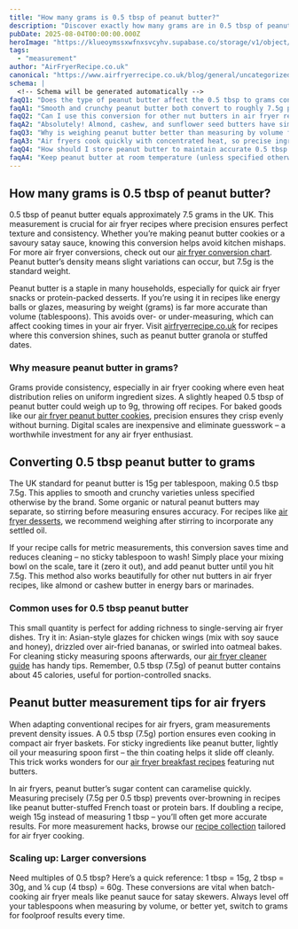 ```yaml
---
title: "How many grams is 0.5 tbsp of peanut butter?"
description: "Discover exactly how many grams are in 0.5 tbsp of peanut butter with our easy UK conversion guide. Perfect for air fryer recipes!"
pubDate: 2025-08-04T00:00:00.000Z
heroImage: "https://klueoymssxwfnxsvcyhv.supabase.co/storage/v1/object/public/Shmucket/how-many-grams-is-0-5-tbsp-peanut-butter.webp"
tags:
  - "measurement"
author: "AirFryerRecipe.co.uk"
canonical: "https://www.airfryerrecipe.co.uk/blog/general/uncategorized/how-many-grams-is-0-5-tbsp-peanut-butter"
schema: |
  <!-- Schema will be generated automatically -->
faqQ1: "Does the type of peanut butter affect the 0.5 tbsp to grams conversion?"
faqA1: "Smooth and crunchy peanut butter both convert to roughly 7.5g per 0.5 tbsp in the UK. However, natural peanut butter with visible oil separation may vary slightly. Always stir well before measuring for accuracy, especially in air fryer recipes where consistency matters."
faqQ2: "Can I use this conversion for other nut butters in air fryer recipes?"
faqA2: "Absolutely! Almond, cashew, and sunflower seed butters have similar densities to peanut butter. 0.5 tbsp of these will also be approximately 7.5g. This makes substituting easy in air fryer granolas, protein balls, or nut butter-based sauces."
faqQ3: "Why is weighing peanut butter better than measuring by volume for air frying?"
faqA3: "Air fryers cook quickly with concentrated heat, so precise ingredient weights ensure even results. A slightly heaped 0.5 tbsp could be 9g+ of peanut butter, potentially causing over-browning or uneven texture. Grams remove this variability for perfectly cooked snacks every time."
faqQ4: "How should I store peanut butter to maintain accurate 0.5 tbsp measurements?"
faqA4: "Keep peanut butter at room temperature (unless specified otherwise by the brand) for consistent viscosity. Refrigerated peanut butter hardens, making it difficult to measure accurate 0.5 tbsp portions. If separation occurs, stir thoroughly before measuring to redistribute oils evenly."
---
```

<h2>How many grams is 0.5 tbsp of peanut butter?</h2>
<p>0.5 tbsp of peanut butter equals approximately 7.5 grams in the UK. This measurement is crucial for air fryer recipes where precision ensures perfect texture and consistency. Whether you’re making peanut butter cookies or a savoury satay sauce, knowing this conversion helps avoid kitchen mishaps. For more air fryer conversions, check out our <a href=https://www.airfryerrecipe.co.uk/air-fryer-conversion-chart>air fryer conversion chart</a>. Peanut butter’s density means slight variations can occur, but 7.5g is the standard weight.</p>
<p>Peanut butter is a staple in many households, especially for quick air fryer snacks or protein-packed desserts. If you’re using it in recipes like energy balls or glazes, measuring by weight (grams) is far more accurate than volume (tablespoons). This avoids over- or under-measuring, which can affect cooking times in your air fryer. Visit <a href=https://www.airfryerrecipe.co.uk>airfryerrecipe.co.uk</a> for recipes where this conversion shines, such as peanut butter granola or stuffed dates.</p>

<h3>Why measure peanut butter in grams?</h3>
<p>Grams provide consistency, especially in air fryer cooking where even heat distribution relies on uniform ingredient sizes. A slightly heaped 0.5 tbsp of peanut butter could weigh up to 9g, throwing off recipes. For baked goods like our <a href=https://www.airfryerrecipe.co.uk/recipe-category/cookies>air fryer peanut butter cookies</a>, precision ensures they crisp evenly without burning. Digital scales are inexpensive and eliminate guesswork – a worthwhile investment for any air fryer enthusiast.</p>

<h2>Converting 0.5 tbsp peanut butter to grams</h2>
<p>The UK standard for peanut butter is 15g per tablespoon, making 0.5 tbsp 7.5g. This applies to smooth and crunchy varieties unless specified otherwise by the brand. Some organic or natural peanut butters may separate, so stirring before measuring ensures accuracy. For recipes like <a href=https://www.airfryerrecipe.co.uk/recipe-category/dessert>air fryer desserts</a>, we recommend weighing after stirring to incorporate any settled oil.</p>
<p>If your recipe calls for metric measurements, this conversion saves time and reduces cleaning – no sticky tablespoon to wash! Simply place your mixing bowl on the scale, tare it (zero it out), and add peanut butter until you hit 7.5g. This method also works beautifully for other nut butters in air fryer recipes, like almond or cashew butter in energy bars or marinades.</p>

<h3>Common uses for 0.5 tbsp peanut butter</h3>
<p>This small quantity is perfect for adding richness to single-serving air fryer dishes. Try it in: Asian-style glazes for chicken wings (mix with soy sauce and honey), drizzled over air-fried bananas, or swirled into oatmeal bakes. For cleaning sticky measuring spoons afterwards, our <a href=https://www.airfryerrecipe.co.uk/air-fryer-cleaner>air fryer cleaner guide</a> has handy tips. Remember, 0.5 tbsp (7.5g) of peanut butter contains about 45 calories, useful for portion-controlled snacks.</p>

<h2>Peanut butter measurement tips for air fryers</h2>
<p>When adapting conventional recipes for air fryers, gram measurements prevent density issues. A 0.5 tbsp (7.5g) portion ensures even cooking in compact air fryer baskets. For sticky ingredients like peanut butter, lightly oil your measuring spoon first – the thin coating helps it slide off cleanly. This trick works wonders for our <a href=https://www.airfryerrecipe.co.uk/recipe-category/breakfast>air fryer breakfast recipes</a> featuring nut butters.</p>
<p>In air fryers, peanut butter’s sugar content can caramelise quickly. Measuring precisely (7.5g per 0.5 tbsp) prevents over-browning in recipes like peanut butter-stuffed French toast or protein bars. If doubling a recipe, weigh 15g instead of measuring 1 tbsp – you’ll often get more accurate results. For more measurement hacks, browse our <a href=https://www.airfryerrecipe.co.uk/recipes>recipe collection</a> tailored for air fryer cooking.</p>

<h3>Scaling up: Larger conversions</h3>
<p>Need multiples of 0.5 tbsp? Here’s a quick reference: 1 tbsp = 15g, 2 tbsp = 30g, and ¼ cup (4 tbsp) = 60g. These conversions are vital when batch-cooking air fryer meals like peanut sauce for satay skewers. Always level off your tablespoons when measuring by volume, or better yet, switch to grams for foolproof results every time.</p>
